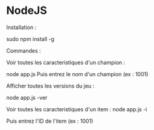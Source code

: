# NodeJS

Installation :

sudo npm install -g


Commandes :


Voir toutes les caracteristiques d'un champion :

node app.js
Puis entrez le nom d'un champion (ex : 1001)

Afficher toutes les versions du jeu :

node app.js -ver 



Voir toutes les caracteristiques d'un item :
node app.js -i

Puis entrez l'ID de l'item (ex : 1001)

